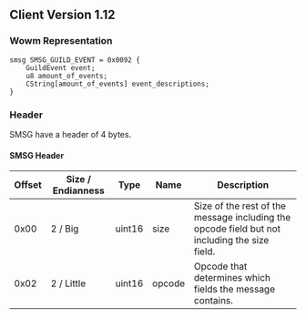 ## Client Version 1.12

### Wowm Representation
```rust,ignore
smsg SMSG_GUILD_EVENT = 0x0092 {
    GuildEvent event;    
    u8 amount_of_events;    
    CString[amount_of_events] event_descriptions;    
}

```
### Header
SMSG have a header of 4 bytes.

#### SMSG Header
| Offset | Size / Endianness | Type   | Name   | Description |
| ------ | ----------------- | ------ | ------ | ----------- |
| 0x00   | 2 / Big           | uint16 | size   | Size of the rest of the message including the opcode field but not including the size field.|
| 0x02   | 2 / Little        | uint16 | opcode | Opcode that determines which fields the message contains.|
